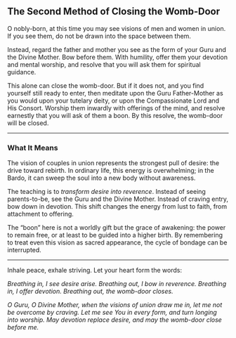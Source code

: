 ## The Second Method of Closing the Womb-Door

O nobly-born, at this time you may see visions of men and women in union. If you see them, do not be drawn into the space between them.

Instead, regard the father and mother you see as the form of your Guru and the Divine Mother. Bow before them. With humility, offer them your devotion and mental worship, and resolve that you will ask them for spiritual guidance.

This alone can close the womb-door. But if it does not, and you find yourself still ready to enter, then meditate upon the Guru Father-Mother as you would upon your tutelary deity, or upon the Compassionate Lord and His Consort. Worship them inwardly with offerings of the mind, and resolve earnestly that you will ask of them a boon. By this resolve, the womb-door will be closed.

---

### What It Means

The vision of couples in union represents the strongest pull of desire: the drive toward rebirth. In ordinary life, this energy is overwhelming; in the Bardo, it can sweep the soul into a new body without awareness.

The teaching is to *transform desire into reverence*. Instead of seeing parents-to-be, see the Guru and the Divine Mother. Instead of craving entry, bow down in devotion. This shift changes the energy from lust to faith, from attachment to offering.

The “boon” here is not a worldly gift but the grace of awakening: the power to remain free, or at least to be guided into a higher birth. By remembering to treat even this vision as sacred appearance, the cycle of bondage can be interrupted.

---

Inhale peace, exhale striving. Let your heart form the words:

*Breathing in, I see desire arise.
Breathing out, I bow in reverence.
Breathing in, I offer devotion.
Breathing out, the womb-door closes.*

*O Guru, O Divine Mother,
when the visions of union draw me in,
let me not be overcome by craving.
Let me see You in every form,
and turn longing into worship.
May devotion replace desire,
and may the womb-door close before me.*
